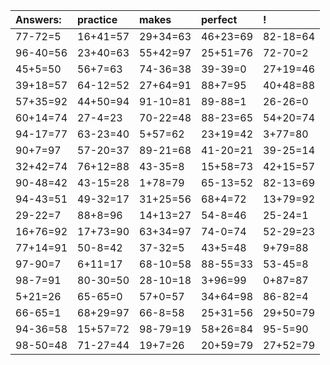 | Answers: | practice | makes | perfect | ! |
| :--- | :--- | :--- | :--- | :--- |
| 77-72=5 | 16+41=57 | 29+34=63 | 46+23=69 | 82-18=64 | 
| 96-40=56 | 23+40=63 | 55+42=97 | 25+51=76 | 72-70=2 | 
| 45+5=50 | 56+7=63 | 74-36=38 | 39-39=0 | 27+19=46 | 
| 39+18=57 | 64-12=52 | 27+64=91 | 88+7=95 | 40+48=88 | 
| 57+35=92 | 44+50=94 | 91-10=81 | 89-88=1 | 26-26=0 | 
| 60+14=74 | 27-4=23 | 70-22=48 | 88-23=65 | 54+20=74 | 
| 94-17=77 | 63-23=40 | 5+57=62 | 23+19=42 | 3+77=80 | 
| 90+7=97 | 57-20=37 | 89-21=68 | 41-20=21 | 39-25=14 | 
| 32+42=74 | 76+12=88 | 43-35=8 | 15+58=73 | 42+15=57 | 
| 90-48=42 | 43-15=28 | 1+78=79 | 65-13=52 | 82-13=69 | 
| 94-43=51 | 49-32=17 | 31+25=56 | 68+4=72 | 13+79=92 | 
| 29-22=7 | 88+8=96 | 14+13=27 | 54-8=46 | 25-24=1 | 
| 16+76=92 | 17+73=90 | 63+34=97 | 74-0=74 | 52-29=23 | 
| 77+14=91 | 50-8=42 | 37-32=5 | 43+5=48 | 9+79=88 | 
| 97-90=7 | 6+11=17 | 68-10=58 | 88-55=33 | 53-45=8 | 
| 98-7=91 | 80-30=50 | 28-10=18 | 3+96=99 | 0+87=87 | 
| 5+21=26 | 65-65=0 | 57+0=57 | 34+64=98 | 86-82=4 | 
| 66-65=1 | 68+29=97 | 66-8=58 | 25+31=56 | 29+50=79 | 
| 94-36=58 | 15+57=72 | 98-79=19 | 58+26=84 | 95-5=90 | 
| 98-50=48 | 71-27=44 | 19+7=26 | 20+59=79 | 27+52=79 | 
